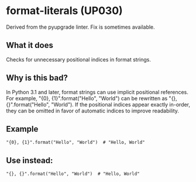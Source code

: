 # format-literals (UP030)
Derived from the pyupgrade linter.
Fix is sometimes available.
## What it does
Checks for unnecessary positional indices in format strings.
## Why is this bad?
In Python 3.1 and later, format strings can use implicit positional
references. For example, "{0}, {1}".format("Hello", "World") can be
rewritten as "{}, {}".format("Hello", "World").
If the positional indices appear exactly in-order, they can be omitted
in favor of automatic indices to improve readability.
## Example
```
"{0}, {1}".format("Hello", "World")  # "Hello, World"
```
## Use instead:
```
"{}, {}".format("Hello", "World")  # "Hello, World"
```